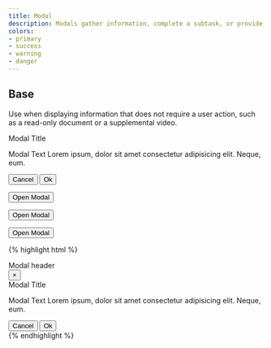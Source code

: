 ```yaml
---
title: Modal
description: Modals gather information, complete a subtask, or provide additional information without losing the context of an underlying page.
colors:
- primary
- success
- warning
- danger
---
```


## Base

Use when displaying information that does not require a user action, such as a read-only document or a supplemental video.

<div id="modal_default" class="c-modal c-modal-fade c-modal-in" style="display: none;">
    <div class="c-modal-dialog">
        <div class="c-modal-content">
            <div class="c-modal-header">
                <span class="c-modal-title">Modal header</span>
                <button type="button" class="c-modal-close">
                    <span onclick="closeDefault()" aria-hidden="true">×</span>
                </button>
            </div>
            <div class="c-modal-body">
                Lorem ipsum dolor sit amet, consectetur adipisicing elit. Possimus fugit perferendis voluptates cumque unde fuga reprehenderit
                illum doloribus, error, officia earum odit quasi minus odio eveniet explicabo accusantium, tempore quisquam.
            </div>
        </div>
    </div>
</div>

<div id="modal_danger" class="c-modal c-modal-danger c-modal-fade c-modal-in" style="display: none;">
<div class="c-modal-dialog">
    <div class="c-modal-content">
    <div class="c-modal-body c-text-center">
        <i class="fa fa-exclamation-circle c-modal-confirmation-icon"></i>
        <div class="c-modal-confirmation-title">Modal Title</div>
        <p class="c-modal-confirmation-text">Modal Text Lorem ipsum, dolor sit amet consectetur adipisicing elit. Neque, eum.</p>
        <div class="c-modal-confirmation-buttons">
        <span class="close-modal" aria-hidden="true">
            <button onclick="closeDanger()" class=" close-modal c-btn c-btn-secondary c-m-right-sm">Cancel</button>
            <button onclick="closeDanger()" class="c-btn c-btn-danger">Delete</button>
        </span>
        </div>
    </div>
    </div>
</div>
</div>

<div id="modal_info" class="c-modal c-modal-info c-modal-fade c-modal-in">
<div class="c-modal-dialog">
    <div class="c-modal-content">
    <div class="c-modal-body c-text-center">
        <i class="fa fa-question-circle c-modal-confirmation-icon"></i>
        <div class="c-modal-confirmation-title">Modal Title</div>
        <p class="c-modal-confirmation-text">Modal Text Lorem ipsum, dolor sit amet consectetur adipisicing elit. Neque, eum.</p>
        <div class="c-modal-confirmation-buttons">
        <span class="close-modal" aria-hidden="true">
            <button onclick="closeInfo()" class=" close-modal c-btn c-btn-secondary c-m-right-sm">Cancel</button>
            <button onclick="closeInfo()" class=" close c-btn c-btn-primary">Ok</button>
            </span>
        </div>
    </div>
    </div>
</div>
</div>

<!-- dark background to appear behind modals -->
<div id="dark" class="c-modal-backdrop c-modal-fade c-modal-in" style="display: none;"></div>

<button id="btn_default" class="c-btn c-btn-secondary c-btn-lg">Open Modal</button>

<button id="btn_danger" class="c-btn c-btn-danger c-btn-lg">Open Modal</button>

<button id="btn_info" class="c-btn c-btn-primary c-btn-lg">Open Modal</button>


{% highlight html %}
<div id="modal_info" class="c-modal c-modal-info c-modal-fade c-modal-in">
<div class="c-modal-dialog">
    <div class="c-modal-content">
        <div class="c-modal-header">
            <div class="c-modal-title">Modal header</div>
            <button type="button" class="c-modal-close">
                    <span onclick="closeDefault()" aria-hidden="true">×</span>
                </button>
        </div>
    <div class="c-modal-body c-text-center">
        <i class="fa fa-question-circle c-modal-confirmation-icon"></i>
        <span class="c-modal-confirmation-title">Modal Title</span>
        <p class="c-modal-confirmation-text">Modal Text Lorem ipsum, dolor sit amet consectetur adipisicing elit. Neque, eum.</p>
        <div class="c-modal-confirmation-buttons">
        <span class="close-modal" aria-hidden="true">
            <button onclick="closeInfo()" class=" close-modal c-btn c-btn-secondary c-m-right-sm">Cancel</button>
            <button onclick="closeInfo()" class=" close c-btn c-btn-primary">Ok</button>
            </span>
        </div>
    </div>
    </div>
</div>
</div>
{% endhighlight %}

